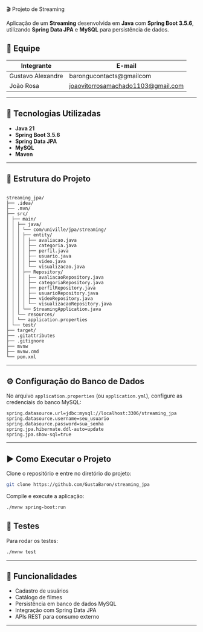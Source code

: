 
🎬 Projeto de Streaming

Aplicação de um **Streaming** desenvolvida em **Java** com **Spring Boot 3.5.6**, utilizando **Spring Data JPA** e **MySQL** para persistência de dados.

## 👥 Equipe
| Integrante        | E-mail                             |
|-------------------|------------------------------------|
| Gustavo Alexandre | barongucontacts@gmailcom           |
| João Rosa         | joaovitorrosamachado1103@gmail.com |
---

## 📌 Tecnologias Utilizadas
- **Java 21**
- **Spring Boot 3.5.6**
- **Spring Data JPA**
- **MySQL**
- **Maven**

---

## 📂 Estrutura do Projeto
```

streaming_jpa/
├── .idea/
├── .mvn/
├── src/
│ ├── main/
│ │ ├── java/
│ │ │ └── com/univille/jpa/streaming/
│ │ │ ├── entity/
│ │ │ │ ├── avaliacao.java
│ │ │ │ ├── categoria.java
│ │ │ │ ├── perfil.java
│ │ │ │ ├── usuario.java
│ │ │ │ ├── video.java
│ │ │ │ └── visualizacao.java
│ │ │ ├── Repository/
│ │ │ │ ├── avaliacaoRepository.java
│ │ │ │ ├── categoriaRepository.java
│ │ │ │ ├── perfilRepository.java
│ │ │ │ ├── usuarioRepository.java
│ │ │ │ ├── videoRepository.java
│ │ │ │ └── visualizacaoRepository.java
│ │ │ └── StreamingApplication.java
│ │ └── resources/
│ │ └── application.properties
│ └── test/
├── target/
├── .gitattributes
├── .gitignore
├── mvnw
├── mvnw.cmd
└── pom.xml

````

---

## ⚙️ Configuração do Banco de Dados

No arquivo `application.properties` (ou `application.yml`), configure as credenciais do banco MySQL:

```properties
spring.datasource.url=jdbc:mysql://localhost:3306/streaming_jpa
spring.datasource.username=seu_usuario
spring.datasource.password=sua_senha
spring.jpa.hibernate.ddl-auto=update
spring.jpa.show-sql=true
````

---

## ▶️ Como Executar o Projeto

Clone o repositório e entre no diretório do projeto:

```bash
git clone https://github.com/GustaBaron/streaming_jpa

```

Compile e execute a aplicação:

```bash
./mvnw spring-boot:run
```

## 🧪 Testes

Para rodar os testes:

```bash
./mvnw test
```

---

## 📖 Funcionalidades

* Cadastro de usuários
* Catálogo de filmes 
* Persistência em banco de dados MySQL
* Integração com Spring Data JPA
* APIs REST para consumo externo

---







